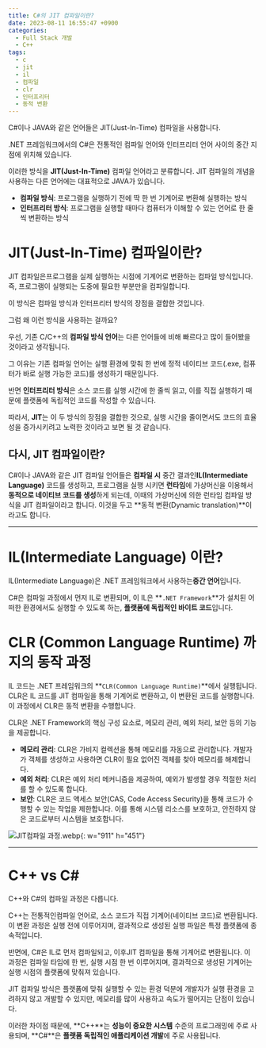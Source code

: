 ```yaml
---
title: C#의 JIT 컴파일이란?
date: 2023-08-11 16:55:47 +0900
categories:
  - Full Stack 개발
  - C++
tags:
  - c
  - jit
  - il
  - 컴파일
  - clr
  - 인터프리터
  - 동적 변환
---
```


C#이나 JAVA와 같은 언어들은 JIT(Just-In-Time) 컴파일을 사용합니다.

.NET 프레임워크에서의 C#은 전통적인 컴파일 언어와 인터프리터 언어 사이의 중간 지점에 위치해 있습니다.

이러한 방식을 <span class="keyword">**JIT(Just-In-Time)**</span> 컴파일 언어라고 분류합니다. JIT 컴파일의 개념을 사용하는 다른 언어에는 대표적으로 JAVA가 있습니다.

- **컴파일 방식**: 프로그램을 실행하기 전에 딱 한 번 기계어로 변환해 실행하는 방식
- **인터프리터 방식**: 프로그램을 실행할 때마다 컴퓨터가 이해할 수 있는 언어로 한 줄씩 변환하는 방식

<!-- TODO: 컴파일러와 인터프리터의 차이 링크 -->

# JIT(Just-In-Time) 컴파일이란?

JIT 컴파일은<span class="font_highlight">프로그램을 실제 실행하는 시점에 기계어로 변환하는 컴파일 방식</span>입니다. 즉, 프로그램이 실행되는 도중에 필요한 부분만을 컴파일합니다.

이 방식은 컴파일 방식과 인터프리터 방식의 장점을 결합한 것입니다.

그럼 왜 이런 방식을 사용하는 걸까요?

우선, 기존 C/C++의 **컴파일 방식 언어**는 다른 언어들에 비해 빠르다고 많이 들어봤을 것이라고 생각됩니다.

그 이유는 기존 컴파일 언어는 실행 환경에 맞춰 한 번에 정적 네이티브 코드(.exe, 컴퓨터가 바로 실행 가능한 코드)를 생성하기 때문입니다.

반면 **인터프리터 방식**은 소스 코드를 실행 시간에 한 줄씩 읽고, 이를 직접 실행하기 때문에 플랫폼에 독립적인 코드를 작성할 수 있습니다.

따라서, <span class="keyword">**JIT**</span>는 이 두 방식의 장점을 결합한 것으로, 실행 시간을 줄이면서도 코드의 효율성을 증가시키려고 노력한 것이라고 보면 될 것 같습니다.

## 다시, JIT 컴파일이란?

C#이나 JAVA와 같은 JIT 컴파일 언어들은 <span class="important">**컴파일 시**</span> 중간 결과인<span class="keyword">**IL(Intermediate Language)**</span> 코드를 생성하고, 프로그램을 실행 시키면 <span class="important">**런타임**</span>에 가상머신을 이용해서 **동적으로 네이티브 코드를 생성**하게 되는데, 이때의 가상머신에 의한 런타임 컴파일 방식을 JIT 컴파일이라고 합니다. 이것을 두고 **동적 변환(Dynamic translation)**이라고도 합니다.

---

# IL(Intermediate Language) 이란?

IL(Intermediate Language)은 .NET 프레임워크에서 사용하는<span class="important">**중간 언어**</span>입니다.

C#은 컴파일 과정에서 먼저 IL로 변환되며, 이 IL은 **`.NET Framework`**가 설치된 어떠한 환경에서도 실행할 수 있도록 하는, **플랫폼에 독립적인 바이트 코드**입니다.

# CLR (Common Language Runtime) 까지의 동작 과정

IL 코드는 .NET 프레임워크의 **`CLR(Common Language Runtime)`**에서 실행됩니다. CLR은 IL 코드를 JIT 컴파일을 통해 기계어로 변환하고, 이 변환된 코드를 실행합니다. 이 과정에서 CLR은 동적 변환을 수행합니다.

CLR은 .NET Framework의 핵심 구성 요소로, 메모리 관리, 예외 처리, 보안 등의 기능을 제공합니다.

- **메모리 관리**: CLR은 가비지 컬렉션을 통해 메모리를 자동으로 관리합니다. 개발자가 객체를 생성하고 사용하면 CLR이 필요 없어진 객체를 찾아 메모리를 해제합니다.
- **예외 처리**: CLR은 예외 처리 메커니즘을 제공하여, 예외가 발생할 경우 적절한 처리를 할 수 있도록 합니다.
- **보안**: CLR은 코드 액세스 보안(CAS, Code Access Security)을 통해 코드가 수행할 수 있는 작업을 제한합니다. 이를 통해 시스템 리소스를 보호하고, 안전하지 않은 코드로부터 시스템을 보호합니다.

![JIT컴파일 과정.webp](https://i.postimg.cc/mDGY40rb/JIT.png){: w="911" h="451"}

---

# C++ vs C#

C++와 C#의 컴파일 과정은 다릅니다.

<span class="keyword">C++</span>는 전통적인<span class="font_highlight">컴파일 언어</span>로, 소스 코드가 직접 기계어(네이티브 코드)로 변환됩니다. 이 변환 과정은 실행 전에 이루어지며, 결과적으로 생성된 실행 파일은 특정 플랫폼에 종속적입니다.

반면에, <span class="keyword">C#</span>은 IL로 먼저 컴파일되고, 이후<span class="font_highlight">JIT 컴파일</span>을 통해 기계어로 변환됩니다. 이 과정은 컴파일 타임에 한 번, 실행 시점 한 번 이루어지며, 결과적으로 생성된 기계어는 실행 시점의 플랫폼에 맞춰져 있습니다.

JIT 컴파일 방식은 플랫폼에 맞춰 실행할 수 있는 환경 덕분에 개발자가 실행 환경을 고려하지 않고 개발할 수 있지만, 메모리를 많이 사용하고 속도가 떨어지는 단점이 있습니다.

이러한 차이점 때문에, **C++**는 **성능이 중요한 시스템** 수준의 프로그래밍에 주로 사용되며, **C#**은 **플랫폼 독립적인 애플리케이션 개발**에 주로 사용됩니다.
